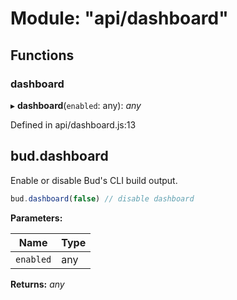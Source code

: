 # Module: "api/dashboard"

## Functions

###  dashboard

▸ **dashboard**(`enabled`: any): *any*

Defined in api/dashboard.js:13

## bud.dashboard

Enable or disable Bud's CLI build output.

```js
bud.dashboard(false) // disable dashboard
```

**Parameters:**

Name | Type |
------ | ------ |
`enabled` | any |

**Returns:** *any*
